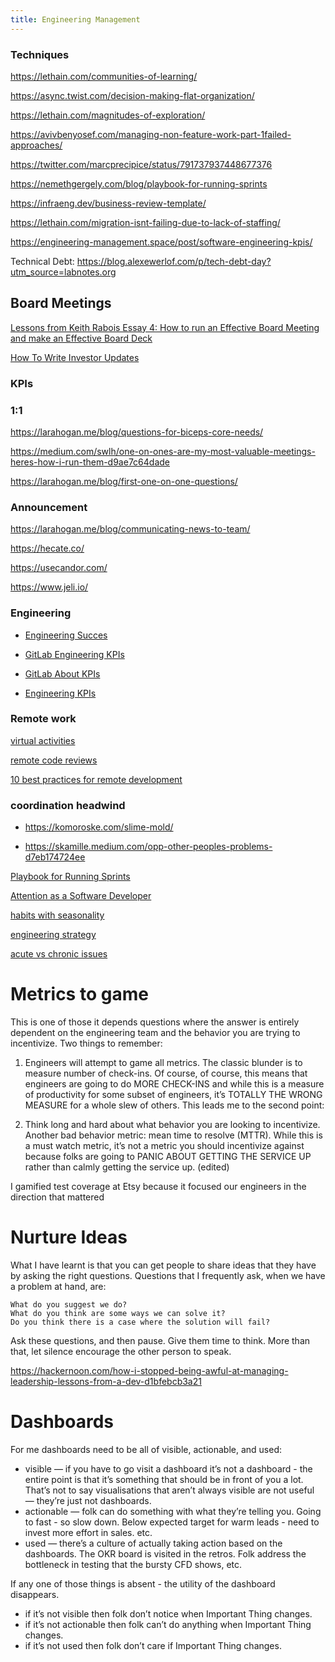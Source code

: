 ```yaml
---
title: Engineering Management
---
```



### Techniques

https://lethain.com/communities-of-learning/

https://async.twist.com/decision-making-flat-organization/

https://lethain.com/magnitudes-of-exploration/

https://avivbenyosef.com/managing-non-feature-work-part-1failed-approaches/

https://twitter.com/marcprecipice/status/791737937448677376

https://nemethgergely.com/blog/playbook-for-running-sprints

https://infraeng.dev/business-review-template/

https://lethain.com/migration-isnt-failing-due-to-lack-of-staffing/

https://engineering-management.space/post/software-engineering-kpis/

Technical Debt: https://blog.alexewerlof.com/p/tech-debt-day?utm_source=labnotes.org




## Board Meetings

[Lessons from Keith Rabois Essay 4: How to run an Effective Board Meeting and make an Effective Board Deck](http://delian.io/lessons-4)

[How To Write Investor Updates](https://dcgross.com/investor-updates/)



### KPIs

### 1:1

https://larahogan.me/blog/questions-for-biceps-core-needs/

https://medium.com/swlh/one-on-ones-are-my-most-valuable-meetings-heres-how-i-run-them-d9ae7c64dade

https://larahogan.me/blog/first-one-on-one-questions/


### Announcement

https://larahogan.me/blog/communicating-news-to-team/

https://hecate.co/

https://usecandor.com/

https://www.jeli.io/



### Engineering

- [Engineering Succes](https://www.forbes.com/sites/forbestechcouncil/2019/08/05/three-engineering-performance-metrics-the-business-can-understand/#268c7b53704d)

- [GitLab Engineering KPIs](https://about.gitlab.com/handbook/engineering/performance-indicators/#engineering-non-headcount-plan-vs-actuals)

- [GitLab About KPIs](https://about.gitlab.com/blog/2020/08/27/measuring-engineering-productivity-at-gitlab/)

- [Engineering KPIs](https://engineering-management.space/post/software-engineering-kpis/)

### Remote work

[virtual activities](https://www.atlassian.com/blog/teamwork/virtual-team-building-activities-remote-teams)

[remote code reviews](https://medium.com/bbc-design-engineering/looks-good-to-me-making-code-reviews-better-for-remote-first-teams-95bd92ee4e27)

[10 best practices for remote development](https://m-cacm.acm.org/opinion/articles/252174-the-10-best-practices-for-remote-software-engineering/fulltext)

### coordination headwind

- https://komoroske.com/slime-mold/

- https://skamille.medium.com/opp-other-peoples-problems-d7eb174724ee



[Playbook for Running Sprints](https://nemethgergely.com/blog/playbook-for-running-sprints)

[Attention as a Software Developer ](https://zwbetz.com/attention-is-my-most-valuable-asset-for-productivity-as-a-software-developer/)

[habits with seasonality](http://www.martymatheny.com/blog/2020/10/2/10-habits-that-help-me-as-a-manager)

[engineering strategy](https://lethain.com/engineering-strategy/)

[acute vs chronic issues](https://medium.com/@johnpcutler/acute-vs-chronic-product-issues-a4aa6a4e606)



# Metrics to game


This is one of those it depends questions where the answer is entirely dependent on the engineering team and the behavior you are trying to incentivize. Two things to remember:

1) Engineers will attempt to game all metrics. The classic blunder is to measure number of check-ins. Of course, of course, this means that engineers are going to do MORE CHECK-INS and while this is a measure of productivity for some subset of engineers, it’s TOTALLY THE WRONG MEASURE for a whole slew of others. This leads me to the second point:

2) Think long and hard about what behavior you are looking to incentivize. Another bad behavior metric: mean time to resolve (MTTR). While this is a must watch metric, it’s not a metric you should incentivize against because folks are going to PANIC ABOUT GETTING THE SERVICE UP rather than calmly getting the service up. (edited)

I gamified test coverage at Etsy because it focused our engineers in the direction that mattered


# Nurture Ideas


What I have learnt is that you can get people to share ideas that they have by asking the right questions. Questions that I frequently ask, when we have a problem at hand, are:

    What do you suggest we do?
    What do you think are some ways we can solve it?
    Do you think there is a case where the solution will fail?

Ask these questions, and then pause. Give them time to think. More than that, let silence encourage the other person to speak. 

https://hackernoon.com/how-i-stopped-being-awful-at-managing-leadership-lessons-from-a-dev-d1bfebcb3a21


# Dashboards

For me dashboards need to be all of visible, actionable, and used:
 - visible — if you have to go visit a dashboard it’s not a dashboard - the entire point is that it’s something that should be in front of you a lot. That’s not to say visualisations that aren’t always visible are not useful — they’re just not dashboards.
 - actionable — folk can do something with what they’re telling you. Going to fast - so slow down. Below expected target for warm leads - need to invest more effort in sales. etc.
 - used — there’s a culture of actually taking action based on the dashboards. The OKR board is visited in the retros. Folk address the bottleneck in testing that the bursty CFD shows, etc.

If any one of those things is absent - the utility of the dashboard disappears.
 - if it’s not visible then folk don’t notice when Important Thing changes.
 - if it’s not actionable then folk can’t do anything when Important Thing changes.
 - if it’s not used then folk don’t care if Important Thing changes.